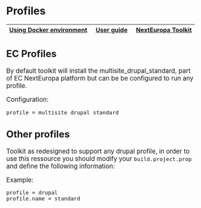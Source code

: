 # Profiles

<big><table><thead><tr><th nowrap> [Using Docker environment](./docker-environment.md#using-docker-environment) </th><th width="100%" align="center"> [User guide](../README.md#user-guide) </th><th nowrap> [NextEuropa Toolkit](../README.md#nexteuropa-toolkit) </th></tr></thead></table>

## EC Profiles
By default toolkit will install the multisite_drupal_standard, part of EC NextEuropa
platform but can be be configured to run any profile.

Configuration:
```
profile = multisite_drupal_standard
```

## Other profiles
Toolkit as redesigned to support any drupal profile, in order to use this ressource you should
modify your `build.project.prop` and define the following information:

Example:
```
profile = drupal
profile.name = standard
```
